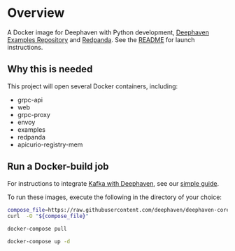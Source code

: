 
# Overview

A Docker image for Deephaven with Python development, [Deephaven Examples Repository](https://github.com/deephaven/examples) and [Redpanda](https://github.com/vectorizedio/redpanda). See the [README](https://github.com/deephaven/deephaven-core/blob/main/README.md#launch-python) for launch instructions.

## Why this is needed

This project will open several Docker containers, including:

 - grpc-api
 - web
 - grpc-proxy
 - envoy
 - examples
 - redpanda
 - apicurio-registry-mem

## Run a Docker-build job

For instructions to integrate [Kafka with Deephaven](https://deephaven.io/core/docs/conceptual/kafka-in-deephaven/), see our [simple guide](https://deephaven.io/core/docs/how-to-guides/kafka-simple/).

To run these images, execute the following in the directory of your choice:

```bash
compose_file=https://raw.githubusercontent.com/deephaven/deephaven-core/main/containers/python-examples-redpanda/docker-compose.yml
curl  -O "${compose_file}"

docker-compose pull

docker-compose up -d
```
